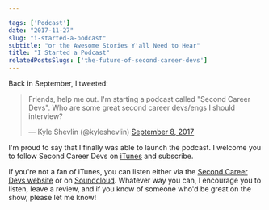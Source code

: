 ```yaml
---

tags: ['Podcast']
date: "2017-11-27"
slug: "i-started-a-podcast"
subtitle: "or the Awesome Stories Y'all Need to Hear"
title: "I Started a Podcast"
relatedPostsSlugs: ['the-future-of-second-career-devs']
---
```


Back in September, I tweeted:

<blockquote class="twitter-tweet" data-lang="en"><p lang="en" dir="ltr">Friends, help me out. I'm starting a podcast called "Second Career Devs". Who are some great second career devs/engs I should interview?</p>— Kyle Shevlin (@kyleshevlin) <a href="https://twitter.com/kyleshevlin/status/906201169495605248?ref_src=twsrc%5Etfw">September 8, 2017</a></blockquote>

<script async src="https://platform.twitter.com/widgets.js" charset="utf-8"></script>

I'm proud to say that I finally was able to launch the podcast. I welcome you to follow Second Career Devs on [iTunes](https://itunes.apple.com/us/podcast/second-career-devs/id1317467797?mt=2) and subscribe.

If you're not a fan of iTunes, you can listen either via the [Second Career Devs website](https://secondcareerdevs.com) or on [Soundcloud](https://soundcloud.com/secondcareerdevs). Whatever way you can, I encourage you to listen, leave a review, and if you know of someone who'd be great on the show, please let me know!
